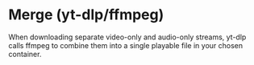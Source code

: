 # Merge (yt-dlp/ffmpeg)

When downloading separate video-only and audio-only streams, yt-dlp calls ffmpeg to combine them into a single playable file in your chosen container.
